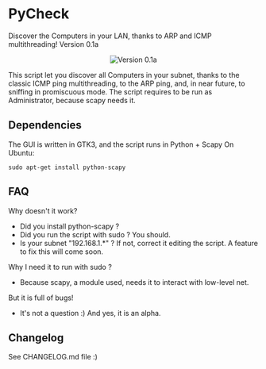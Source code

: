 PyCheck
===

Discover the Computers in your LAN, thanks to ARP and ICMP multithreading!
Version 0.1a

<p align="center">
  <img src="http://imagizer.imageshack.us/v2/1280x1200q90/822/7p8t.png" alt="Version 0.1a" />
</p>

This script let you discover all Computers in your subnet, thanks to the
classic ICMP ping multithreading, to the ARP ping, and, in near future, to
sniffing in promiscuous mode.
The script requires to be run as Administrator, because scapy needs it.

Dependencies
---
The GUI is written in GTK3, and the script runs in Python + Scapy
On Ubuntu:

    sudo apt-get install python-scapy

FAQ
---
Why doesn't it work?
- Did you install python-scapy ?
- Did you run the script with sudo ? You should.
- Is your subnet "192.168.1.*" ? If not, correct it editing the script.
A feature to fix this will come soon.

Why I need it to run with sudo ?
- Because scapy, a module used, needs it to interact with low-level net.

But it is full of bugs!
- It's not a question :) And yes, it is an alpha.

Changelog
---
See CHANGELOG.md file :)